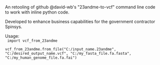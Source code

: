 An retooling of github @david-wb's "23andme-to-vcf" command line code to work with inline python code.
    
Developed to enhance business capabilities for the government contractor Spinsys.

Usage:
<br/>
<code>
import vcf_from_23andme
</code>
<br/>
<code>
vcf_from_23andme.from_file("C:/input_name.23andme", "C:/desired_output_name.vcf", "C:/my_fasta_file.fa.fasta", "C:/my_human_genome_file.fa.fai")
</code>
